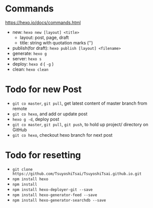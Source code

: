 # Commands
https://hexo.io/docs/commands.html
- new: `hexo new [layout] <title>`
  - layout: post, page, draft
  - title: string with quotation marks ('')
- publish(for draft): `hexo publish [layout] <filename>`
- generate: `hexo g`
- server: `hexo s`
- deploy: `hexo d` ( `-g` )
- clean: `hexo clean`

# Todo for new Post
- `git co master`, `git pull`, get latest content of master branch from remote
- `git co hexo`, and add or update post
- `hexo g -d`, deploy post
- `git co master`, `git pull`, `git push`, to hold up project/ directory on GitHub
- `git co hexo`, checkout hexo branch for next post

# Todo for resetting
- `git clone https://github.com/TsuyoshiTsai/TsuyoshiTsai.github.io.git`
- `npm install hexo`
- `npm install`
- `npm install hexo-deployer-git --save`
- `npm install hexo-generator-feed --save`
- `npm install hexo-generator-searchdb --save`